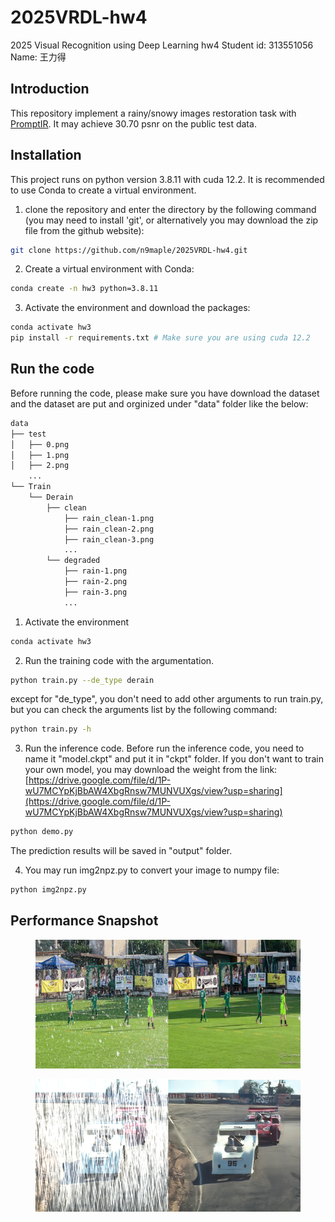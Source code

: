 # 2025VRDL-hw4
2025 Visual Recognition using Deep Learning hw4
Student id: 313551056
Name: 王力得

## Introduction
This repository implement a rainy/snowy images restoration task with [PromptIR](https://github.com/va1shn9v/PromptIR). It may achieve 30.70 psnr on the public test data.
## Installation
This project runs on python version 3.8.11 with cuda 12.2. It is recommended to use Conda to create a virtual environment.

1. clone the repository and enter the directory by the following command (you may need to install 'git', or alternatively you may download the zip file from the github website):

```bash
git clone https://github.com/n9maple/2025VRDL-hw4.git
```

2. Create a virtual environment with Conda:

```bash
conda create -n hw3 python=3.8.11
```

3. Activate the environment and download the packages:

```bash
conda activate hw3
pip install -r requirements.txt # Make sure you are using cuda 12.2
```

## Run the code
Before running the code, please make sure you have download the dataset and the dataset are put and orginized under "data" folder like the below:
```bash
data
├── test
│   ├── 0.png
│   ├── 1.png
│   ├── 2.png
    ...
└── Train
    └── Derain
        ├── clean
            ├── rain_clean-1.png
            ├── rain_clean-2.png
            ├── rain_clean-3.png
            ...
        └── degraded
            ├── rain-1.png
            ├── rain-2.png
            ├── rain-3.png
            ...

```
1. Activate the environment

```bash
conda activate hw3
```

2. Run the training code with the argumentation.
```bash
python train.py --de_type derain
```
except for "de_type", you don't need to add other arguments to run train.py, but you can check the arguments list by the following command:

```bash
python train.py -h
```

3. Run the inference code. Before run the inference code, you need to name it "model.ckpt" and put it in "ckpt" folder. If you don't want to train your own model, you may download the weight from the link: 
[https://drive.google.com/file/d/1P-wU7MCYpKjBbAW4XbgRnsw7MUNVUXgs/view?usp=sharing](https://drive.google.com/file/d/1P-wU7MCYpKjBbAW4XbgRnsw7MUNVUXgs/view?usp=sharing)

```bash
python demo.py
```

The prediction results will be saved in "output" folder.

4. You may run img2npz.py to convert your image to numpy file:
```bash
python img2npz.py
```

## Performance Snapshot

<figure>
  <img src="images/0.png">
</figure>

<figure>
  <img src="images/1.png">
</figure>
